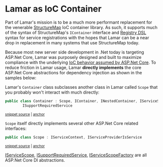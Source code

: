 # Lamar as IoC Container

Part of Lamar's mission is to be a much more performant replacement for the venerable [StructureMap](http://structuremap.github.io/) IoC container library. As such, it supports much of the syntax of StructureMap's `IContainer` interface and [Registry DSL](http://structuremap.github.io/registration/registry-dsl/) syntax for service registrations with the hopes that Lamar can be a near drop in replacement in many systems that use StructureMap today.

Because most new server side development in .Net today is targeting ASP.Net Core, Lamar was purposely designed and built to maximize compliance with the underlying [IoC behavior assumed by ASP.Net Core](https://docs.microsoft.com/en-us/aspnet/core/fundamentals/dependency-injection?view=aspnetcore-2.0). To reduce friction in Lamar usage, Lamar **directly implements** the core ASP.Net Core abstractions for dependency injection as shown in the samples below:

Lamar's `Container` class subclasses another class in Lamar called `Scope` that you probably won't interact with much directly:

<!-- snippet: sample_Container-Declaration -->
<a id='snippet-sample_container-declaration'></a>
```cs
public class Container : Scope, IContainer, INestedContainer, IServiceScopeFactory, IServiceScope,
        ISupportRequiredService
```
<sup><a href='https://github.com/JasperFx/lamar/blob/master/src/Lamar/Container.cs#L12-L17' title='Snippet source file'>snippet source</a> | <a href='#snippet-sample_container-declaration' title='Start of snippet'>anchor</a></sup>
<!-- endSnippet -->

`Scope` itself directly implements several other ASP.Net Core related interfaces:

<!-- snippet: sample_Scope-Declarations -->
<a id='snippet-sample_scope-declarations'></a>
```cs
public class Scope : IServiceContext, IServiceProviderIsService
```
<sup><a href='https://github.com/JasperFx/lamar/blob/master/src/Lamar/IoC/Scope.cs#L22-L26' title='Snippet source file'>snippet source</a> | <a href='#snippet-sample_scope-declarations' title='Start of snippet'>anchor</a></sup>
<!-- endSnippet -->

[IServiceScope](https://docs.microsoft.com/en-us/dotnet/api/microsoft.extensions.dependencyinjection.iservicescope?view=aspnetcore-2.1), [ISupportRequiredService](https://docs.microsoft.com/en-us/dotnet/api/microsoft.extensions.dependencyinjection.isupportrequiredservice?view=aspnetcore-2.1), [IServiceScopeFactory](https://docs.microsoft.com/en-us/dotnet/api/microsoft.extensions.dependencyinjection.iservicescopefactory?view=aspnetcore-2.1) are all ASP.Net Core DI abstractions.
